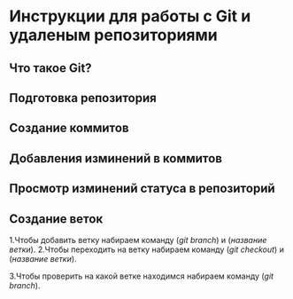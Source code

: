 # Инструкции для работы с Git и удаленым репозиториями

## Что такое Git?

## Подготовка репозитория

## Создание коммитов

## Добавления изминений в коммитов

## Просмотр изминений статуса в репозиторий

## Создание веток

1.Чтобы добавить ветку набираем команду (*git branch*) и (*название ветки*). 
2.Чтобы переходить на ветку набираем команду (*git checkout*) и (*название ветки*).

3.Чтобы проверить на какой ветке находимся набираем команду (*git branch*).